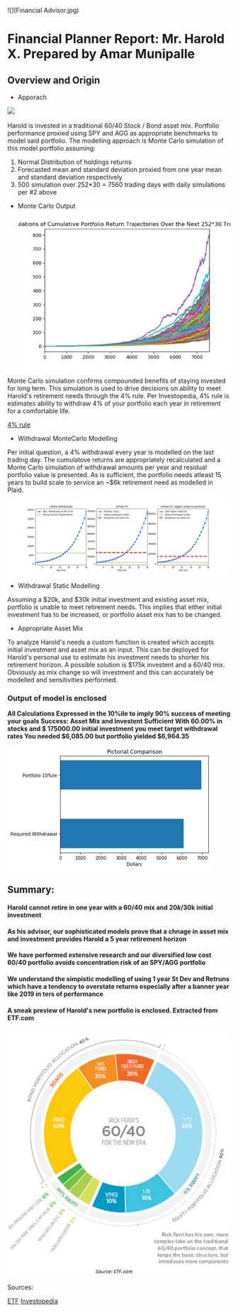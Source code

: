 ![](Financial Advisor.jpg)

# Financial Planner Report: Mr. Harold X. Prepared by Amar Munipalle

## Overview and Origin

* Apporach

![](logo-cropped-11.png)

Harold is invested in a traditional 60/40 Stock / Bond asset mix. Portfolio performance proxied using SPY and AGG as appropriate benchmarks to model said portfolio.
The modelling approach is Monte Carlo simulation of this model portfolio assuming:
1. Normal Distribution of holdings returns
2. Forecasted mean and standard deviation proxied from one year mean and standard deviation respectively
3. 500 simulation over 252*30 = 7560 trading days with daily simulations per #2 above

* Monte Carlo Output
![](MonteCarloSim.png)

Monte Carlo simulation confirms compounded benefits of staying invested for long term. This simulation is used to drive decisions on ability to meet Harold's retirement needs through the 4% rule. Per Investopedia, 4% rule is estimates ability to withdraw 4% of your portfolio each year in retirement for a comfortable life. 

[4% rule](https://www.investopedia.com/terms/f/four-percent-rule.asp#:~:text=Key%20Takeaways,over%20a%2050%2Dyear%20period)

* Withdrawal MonteCarlo Modelling

Per initial question, a 4% withdrawal every year is modelled on the last trading day. The cumulatove returns are appropriately recalculated and a Monte Carlo simulation of withdrawal amounts per year and residual portfolio value is presented. As is sufficient, the portfolio needs atleast 15 years to build scale to service an ~$6k retirement need as modelled in Plaid.

![](WithdrawalOptions.png)


* Withdrawal Static Modelling

Assuming a $20k, and $30k initial investment and existing asset mix, portfolio is unable to meet retirement needs. This implies that either initial investment has to be increased, or portfolio asset mix has to be changed.

* Appropriate Asset Mix

To analyze Harold's needs a custom function is created which accepts initial investment and asset mix as an input. This can be deployed for Harold's personal use to estimate his investment needs to shorter his retirement horizon. A possible solution is $175k investent and a 60/40 mix. Obviously as mix change so will investment and this can accurately be modelled and sensitivities performed.

### Output of model is enclosed

**All Calculations Expressed in the 10%ile to imply 90% success of meeting your goals
Success: Asset Mix and Investent Sufficient
With 60.00% in stocks and $ 175000.00 initial investment you meet target withdrawal rates
You needed $6,085.00 but portfolio yielded $6,964.35**

![](Withdrawal_Output.png)

## Summary:
#### Harold cannot retire in one year with a 60/40 mix and $20k/$30k initial investment
#### As his advisor, our sophisticated models prove that a chnage in asset mix and investment provides Harold a 5 year retirement horizon
#### We have performed extensive research and our diversified low cost 60/40 portfolio avoids concentration risk of an SPY/AGG portfolio
#### We understand the simpistic modelling of using 1 year St Dev and Retruns which have a tendency to overstate returns especially after a banner year like 2019 in ters of performance
#### A sneak preview of Harold's new portfolio is enclosed. Extracted from ETF.com
![](ferri-60.40.png)



Sources:

[ETF](http://www.etf.com)
[Investopedia](http://www.investopedia.com)
